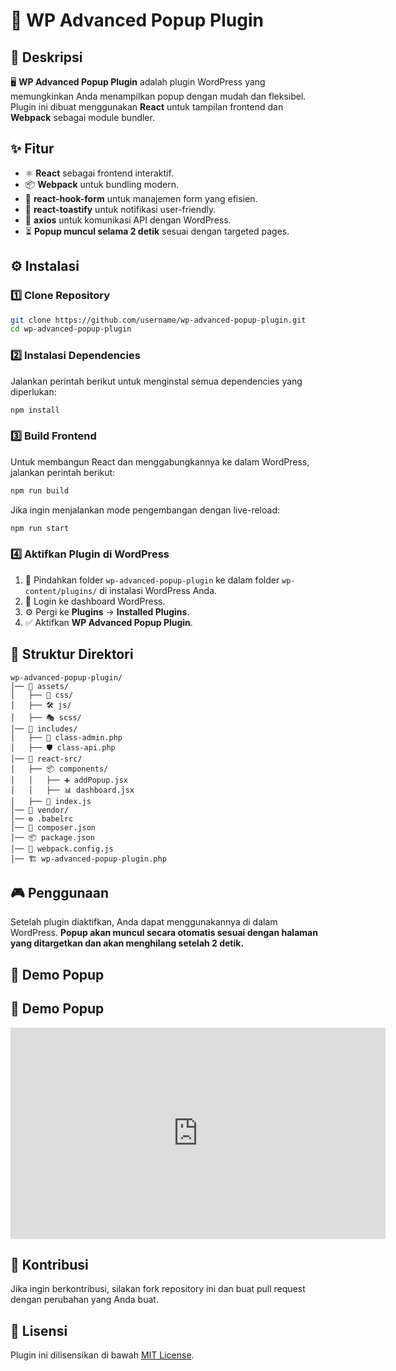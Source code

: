 # 🚀 WP Advanced Popup Plugin

## 📌 Deskripsi
🖥️ **WP Advanced Popup Plugin** adalah plugin WordPress yang memungkinkan Anda menampilkan popup dengan mudah dan fleksibel. Plugin ini dibuat menggunakan **React** untuk tampilan frontend dan **Webpack** sebagai module bundler.

## ✨ Fitur
- ⚛️ **React** sebagai frontend interaktif.
- 📦 **Webpack** untuk bundling modern.
- 🎯 **react-hook-form** untuk manajemen form yang efisien.
- 🔔 **react-toastify** untuk notifikasi user-friendly.
- 🔗 **axios** untuk komunikasi API dengan WordPress.
- ⏳ **Popup muncul selama 2 detik** sesuai dengan targeted pages.

## ⚙️ Instalasi

### 1️⃣ Clone Repository
```sh
git clone https://github.com/username/wp-advanced-popup-plugin.git
cd wp-advanced-popup-plugin
```

### 2️⃣ Instalasi Dependencies
Jalankan perintah berikut untuk menginstal semua dependencies yang diperlukan:
```sh
npm install
```

### 3️⃣ Build Frontend
Untuk membangun React dan menggabungkannya ke dalam WordPress, jalankan perintah berikut:
```sh
npm run build
```
Jika ingin menjalankan mode pengembangan dengan live-reload:
```sh
npm run start
```

### 4️⃣ Aktifkan Plugin di WordPress
1. 📂 Pindahkan folder `wp-advanced-popup-plugin` ke dalam folder `wp-content/plugins/` di instalasi WordPress Anda.
2. 🔑 Login ke dashboard WordPress.
3. ⚙️ Pergi ke **Plugins** → **Installed Plugins**.
4. ✅ Aktifkan **WP Advanced Popup Plugin**.

## 📁 Struktur Direktori
```
wp-advanced-popup-plugin/
│── 📂 assets/
│   ├── 🎨 css/
│   ├── 🛠️ js/
│   ├── 🎭 scss/
│── 📂 includes/
│   ├── 📝 class-admin.php
│   ├── 🛡️ class-api.php
│── 📂 react-src/
│   ├── 📦 components/
│   │   ├── ➕ addPopup.jsx
│   │   ├── 📊 dashboard.jsx
│   ├── 🔌 index.js
│── 📂 vendor/
│── ⚙️ .babelrc
│── 📜 composer.json
│── 📦 package.json
│── 🔧 webpack.config.js
│── 🏗️ wp-advanced-popup-plugin.php
```

## 🎮 Penggunaan
Setelah plugin diaktifkan, Anda dapat menggunakannya di dalam WordPress. **Popup akan muncul secara otomatis sesuai dengan halaman yang ditargetkan dan akan menghilang setelah 2 detik.**

## 🎥 Demo Popup
## 🎥 Demo Popup
<iframe width="600" height="338" src="https://www.youtube.com/embed/A5FPuRclXYI" frameborder="0" allowfullscreen></iframe>



## 🤝 Kontribusi
Jika ingin berkontribusi, silakan fork repository ini dan buat pull request dengan perubahan yang Anda buat.

## 📜 Lisensi
Plugin ini dilisensikan di bawah [MIT License](LICENSE).
